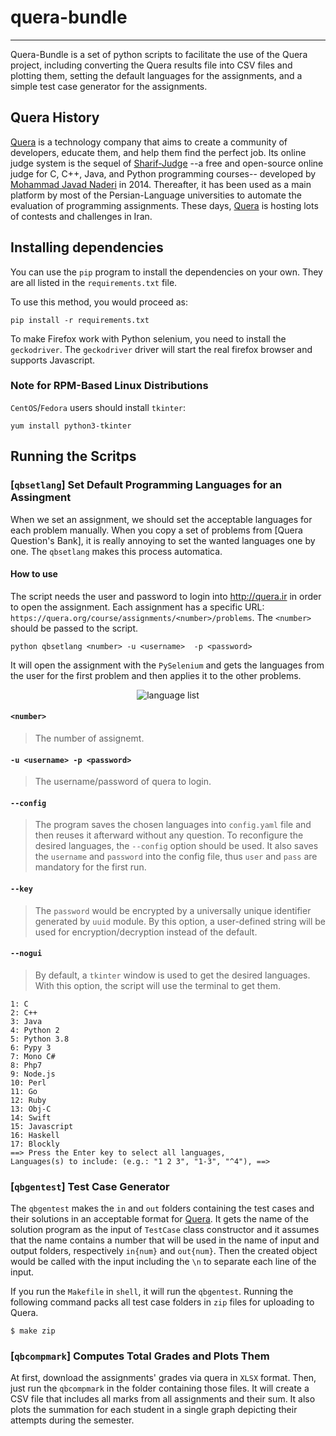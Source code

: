 # quera-bundle
---
Quera-Bundle is a set of python scripts to facilitate the use of the Quera project, including converting the Quera results file into CSV files and plotting them, setting the default languages for the assignments, and a simple test case generator for the assignments.

## Quera History
[Quera](http://quera.ir) is a technology company that aims to create a community of developers, educate them, and help them find the perfect job. Its online judge system is the sequel of [Sharif-Judge](https://github.com/mjnaderi/Sharif-Judge) --a free and open-source online judge for C, C++, Java, and Python programming courses-- developed by [Mohammad Javad Naderi](https://github.com/mjnaderi) in 2014. Thereafter, it has been used as a 
main platform by most of the Persian-Language universities to automate the evaluation of programming assignments. 
These days, [Quera](http://quera.ir) is hosting lots of contests and challenges in Iran.


## Installing dependencies

You can use the `pip` program to install the dependencies on your own. They are all listed in the `requirements.txt` file.

To use this method, you would proceed as:

```pip install -r requirements.txt```

To make Firefox work with Python selenium, you need to install the `geckodriver`. The `geckodriver` driver will start the real firefox browser and supports Javascript.

### Note for RPM-Based Linux Distributions
`CentOS`/`Fedora` users should install `tkinter`:

```yum install python3-tkinter```

## Running the Scritps

### [`qbsetlang`] Set Default Programming Languages for an Assingment

When we set an assignment, we should set the acceptable languages for each problem manually. When you copy a set of problems from [Quera Question's Bank], it is really annoying to set the wanted languages one by one. The `qbsetlang` makes this process automatica.

#### How to use

The script needs the user and password to login into http://quera.ir in order to open the assignment. Each assignment has a specific URL: `https://quera.org/course/assignments/<number>/problems`. The `<number>` should be passed to the script. 

```python qbsetlang <number> -u <username>  -p <password>```

It will open the assignment with the `PySelenium` and gets the languages from the user for the first problem and then applies it to the other problems. 

<p align="center"><img src="images/setlang.png" alt="language list"/></p>

#### `<number>`
> The number of assignemt.

#### `-u <username> -p <password>`
> The username/password of quera to login.

#### `--config`
> The program saves the chosen languages into `config.yaml` file and then reuses it afterward without any question. To reconfigure the desired languages, the `--config` option should be used. It also saves the `username` and `password` into the config file, thus `user` and `pass` are mandatory for the first run. 

#### `--key`
> The `password` would be encrypted by a universally unique identifier generated by `uuid` module. By this option, a user-defined string will be used for encryption/decryption instead of the default.

#### `--nogui`
> By default, a `tkinter` window is used to get the desired languages. With this option, the script will use the terminal to get them.

    1: C
    2: C++
    3: Java
    4: Python 2
    5: Python 3.8
    6: Pypy 3
    7: Mono C#
    8: Php7
    9: Node.js
    10: Perl
    11: Go
    12: Ruby
    13: Obj-C
    14: Swift
    15: Javascript
    16: Haskell
    17: Blockly
    ==> Press the Enter key to select all languages,
    Languages(s) to include: (e.g.: "1 2 3", "1-3", "^4"), ==> 

### [`qbgentest`] Test Case Generator

The `qbgentest` makes the `in` and `out` folders containing the test cases and their solutions in an acceptable format for [Quera](http://quera.ir). It gets the name of the solution program as the input of `TestCase` class constructor and it assumes that the name contains a number that will be used in the name of input and output folders, respectively `in{num}` and `out{num}`. Then the created object would be called with the input including the `\n` to separate each line of the input.

If you run the `Makefile` in `shell`, it will run the `qbgentest`. 
Running the following command packs all test case folders in `zip` files for uploading to Quera.

```$ make zip```

### [`qbcompmark`] Computes Total Grades and Plots Them

At first, download the assignments' grades via quera in `XLSX` format. Then, just run the `qbcompmark` in the folder containing those files. It will create a CSV file that includes all marks from all assignments and their sum. It also plots the summation for each student in a single graph depicting their attempts during the semester. 
